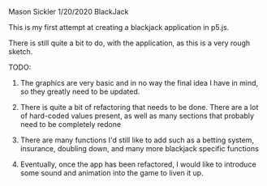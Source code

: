 Mason Sickler
1/20/2020
BlackJack

This is my first attempt at creating a blackjack application in
p5.js.

There is still quite a bit to do, with the application, as this is a very
rough sketch.

TODO:

1) The graphics are very basic and in no way the final idea I have in mind,
so they greatly need to be updated.

2) There is quite a bit of refactoring that needs to be done. There are a lot
of hard-coded values present, as well as many sections that probably need to be completely redone

3) There are many functions I'd still like to add such as a betting system, insurance, doubling down, and many more blackjack specific functions

4) Eventually, once the app has been refactored, I would like to introduce some sound and animation into the game to liven it up.
